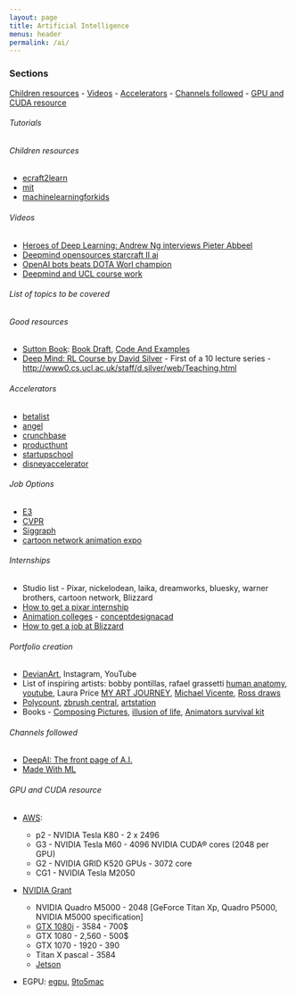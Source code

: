 ```yaml
---
layout: page
title: Artificial Intelligence
menus: header
permalink: /ai/
---
```


### Sections
[Children resources](#children-resources) - [Videos](#videos) - [Accelerators](#accelerators) - [Channels followed](#channels-followed) - [GPU and CUDA resource](#gpu-and-cuda-resource)

###### Tutorials

###### Children resources

- [ecraft2learn](https://ecraft2learn.github.io/ai/)
- [mit](https://www.media.mit.edu/posts/kids-ai-devices/)
- [machinelearningforkids](https://machinelearningforkids.co.uk/#!/links#top)

###### Videos

- [Heroes of Deep Learning: Andrew Ng interviews Pieter Abbeel](https://www.youtube.com/watch?v=dmkPJpWCVcI)
- [Deepmind opensources starcraft II ai](https://www.youtube.com/watch?v=St5lxIxYGkI)
- [OpenAI bots beats DOTA Worl champion](https://www.youtube.com/watch?v=cLC_GHZCOVQ)
- [Deepmind and UCL course work](https://www.youtube.com/watch?v=_aUq7lmMfxo)


###### List of topics to be covered

###### Good resources 

- [Sutton Book](http://incompleteideas.net/sutton/book/the-book-2nd.html): [Book Draft](http://incompleteideas.net/sutton/book/bookdraft2016sep.pdf), [Code And Examples](https://github.com/ShangtongZhang/reinforcement-learning-an-introduction)
- [Deep Mind: RL Course by David Silver](https://www.youtube.com/watch?v=2pWv7GOvuf0) - First of a 10 lecture series - <http://www0.cs.ucl.ac.uk/staff/d.silver/web/Teaching.html>



###### Accelerators

- [betalist](https://betalist.com/)
- [angel](https://angel.co/)
- [crunchbase](https://www.crunchbase.com/)
- [producthunt](https://www.producthunt.com/)
- [startupschool](https://www.startupschool.org/)
- [disneyaccelerator](https://disneyaccelerator.com/)

###### Job Options

- [E3](https://e3expo.com/)
- [CVPR](http://cvpr2020.thecvf.com/jobs)
- [Siggraph](https://s2020.siggraph.org/)
- [cartoon network animation expo](https://www.ctnanimationexpo.com/index.php)

###### Internships
- Studio list - Pixar, nickelodean, laika, dreamworks, bluesky, warner brothers, cartoon network, Blizzard
- [How to get a pixar internship](https://www.youtube.com/watch?v=44DdiybwJ8c)
- [Animation colleges](https://www.animationcareerreview.com/articles/walt-disney-animation-studios-career-profile#:~:text=According%20to%20the%20company%20website,Maya%20or%20a%20similar%20program.) - [conceptdesignacad](http://conceptdesignacad.com/)
- [How to get a job at Blizzard](https://www.youtube.com/watch?v=dY-Ts69F4Xo)


###### Portfolio creation
- [DevianArt](https://www.deviantart.com/), Instagram, YouTube
- List of inspiring artists: bobby pontillas, rafael grassetti [human anatomy](https://gumroad.com/grassettiart), [youtube](https://www.youtube.com/watch?v=VmUikhiWu8c), Laura Price [MY ART JOURNEY](https://www.youtube.com/watch?v=lfZ8HKUhxak), [Michael Vicente](https://www.youtube.com/watch?v=dY-Ts69F4Xo), [Ross draws](https://www.youtube.com/channel/UCLEVrhumRsK67JkP3G4w5cQ/videos)
- [Polycount](https://polycount.com/forum), [zbrush central](https://www.zbrushcentral.com/t/gallery/227023), [artstation](https://www.artstation.com/)
- Books - [Composing Pictures](https://www.amazon.com/dp/B00LKL6Q3S/ref=dp-kindle-redirect?_encoding=UTF8&btkr=1), [illusion of life](https://www.amazon.com/Illusion-Life-Disney-Animation/dp/0786860707), [Animators survival kit](https://www.amazon.com/Animators-Survival-Kit-Expanded-Principles/dp/0571238343)

###### Channels followed

- [DeepAI: The front page of A.I.](https://deepai.org/)
- [Made With ML](https://madewithml.com/)


###### GPU and CUDA resource

- [AWS](http://docs.aws.amazon.com/AWSEC2/latest/UserGuide/accelerated-computing-instances.html): 
	- p2 - NVIDIA Tesla K80 - 2 x 2496
	- G3 - NVIDIA Tesla M60 - 4096 NVIDIA CUDA® cores (2048 per GPU)
	- G2 - NVIDIA GRID K520 GPUs - 3072 core
	- CG1 -  NVIDIA Tesla M2050

- [NVIDIA Grant](https://developer.nvidia.com/academic_gpu_seeding)
	- NVIDIA Quadro M5000 - 2048 [GeForce Titan Xp, Quadro P5000, NVIDIA M5000 specification]
	- [GTX 1080i](https://www.nvidia.com/en-us/geforce/products/10series/geforce-gtx-1080-ti/) - 3584 - 700$
	- GTX 1080 - 2,560 - 500$
	- GTX 1070 - 1920 - 390
	- Titan X pascal - 3584
	- [Jetson](https://www.phoronix.com/scan.php?page=article&item=jetson-tegra-x2&num=1)
- EGPU: [egpu](https://egpu.io/), [9to5mac](https://9to5mac.com/2017/04/11/hands-on-powering-the-macbook-pro-with-an-egpu-using-nvidias-new-pascal-drivers/)




